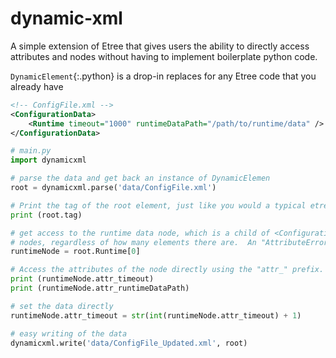 # dynamic-xml

A simple extension of Etree that gives users the ability to directly access attributes and nodes without having to
implement boilerplate python code.

`DynamicElement`{:.python} is a drop-in replaces for any Etree code that you already have

```xml
<!-- ConfigFile.xml -->
<ConfigurationData>
    <Runtime timeout="1000" runtimeDataPath="/path/to/runtime/data" />
</ConfigurationData>
```

```python
# main.py
import dynamicxml

# parse the data and get back an instance of DynamicElemen
root = dynamicxml.parse('data/ConfigFile.xml')

# Print the tag of the root element, just like you would a typical etree element
print (root.tag)

# get access to the runtime data node, which is a child of <ConfigurationData />.  The library returns a list of child
# nodes, regardless of how many elements there are.  An "AttributeError" is raised if the node does not exist.
runtimeNode = root.Runtime[0]

# Access the attributes of the node directly using the "attr_" prefix.
print (runtimeNode.attr_timeout)
print (runtimeNode.attr_runtimeDataPath)

# set the data directly
runtimeNode.attr_timeout = str(int(runtimeNode.attr_timeout) + 1)

# easy writing of the data
dynamicxml.write('data/ConfigFile_Updated.xml', root)

```